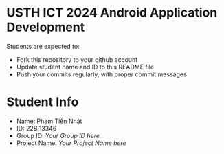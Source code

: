 USTH ICT 2024 Android Application Development
=====================================================

Students are expected to:

* Fork this repository to your github account
* Update student name and ID to this README file
* Push your commits regularly, with proper commit messages

Student Info
=======================

* Name: Phạm Tiến Nhật
* ID: 22BI13346
* Group ID: *Your Group ID here*
* Project Name: *Your Project Name here*
